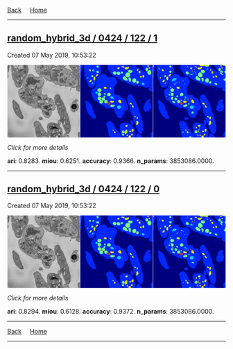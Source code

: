 
[Back](..)&nbsp;&nbsp;&nbsp;&nbsp;&nbsp;[Home](https://leapmanlab.github.io/snapshots)

---

<div class="summary"><a href="1"><h2>random_hybrid_3d / 0424 / 122 / 1</h2></a><p>Created 07 May 2019, 10:53:22
</p><a href="1"><img src="1/media/summary.png" align="center"></a><p>
<i>Click for more details</i>
</p></div>

**ari**: 0.8283. **miou**: 0.6251. **accuracy**: 0.9366. **n_params**: 3853086.0000. 

---

<div class="summary"><a href="0"><h2>random_hybrid_3d / 0424 / 122 / 0</h2></a><p>Created 07 May 2019, 10:53:22
</p><a href="0"><img src="0/media/summary.png" align="center"></a><p>
<i>Click for more details</i>
</p></div>

**ari**: 0.8294. **miou**: 0.6128. **accuracy**: 0.9372. **n_params**: 3853086.0000. 

---

[Back](..)&nbsp;&nbsp;&nbsp;&nbsp;&nbsp;[Home](https://leapmanlab.github.io/snapshots)

---